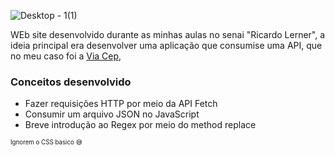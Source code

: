 
![Desktop - 1(1)](https://user-images.githubusercontent.com/94193637/174464098-06b7a20a-95e8-4e1b-974e-758987fe0584.png)

WEb site desenvolvido durante as minhas aulas no senai "Ricardo Lerner", a ideia principal era desenvolver uma aplicação que consumise uma API, 
que no meu caso foi a <a href=https://viacep.com.br>Via Cep</a>,

### Conceitos desenvolvido
- Fazer requisições HTTP por meio da API Fetch
- Consumir um arquivo JSON no JavaScript
- Breve introdução ao Regex por meio do method replace

<sup><sub>Ignorem o CSS basico :sweat_smile: </sub></sup>

